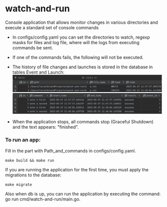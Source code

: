 # watch-and-run
Console application that allows monitor changes in various directories and execute a standard set of console commands

- In configs/config.yaml you can set the directories to watch, regexp masks for files and log file, where will the logs from executing commands be sent.
- If one of the commands fails, the following will not be executed.
- The history of file changes and launches is stored in the database in tables Event and Launch:
![Image alt](https://github.com/SubochevaValeriya/watch-and-run/blob/main/internal/files/event_table.png)
![Image alt](https://github.com/SubochevaValeriya/watch-and-run/blob/main/internal/files/launch_table.png)

- When the application stops, all commands stop (Graceful Shutdown) and the text appears: "finished".

### To run an app:

Fill in the part with Path_and_commands in configs/config.yaml.

```
make build && make run
```

If you are running the application for the first time, you must apply the migrations to the database:

```
make migrate
```

Also when db is up, you can run the application by executing the command: go run cmd/watch-and-run/main.go.
